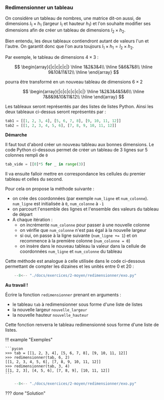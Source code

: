 

### Redimensionner un tableau 


On considère un tableau de nombres, une matrice dit-on aussi, de dimensions $l_1 \times h_1$ (largeur $l_1$ et hauteur $h_1$) et l'on souhaite modifier ses dimensions afin de créer un tableau de dimensions $l_2 \times h_2$.

Bien entendu, les deux tableaux contiendront autant de valeurs l'un et l'autre. On garantit donc que l'on aura toujours $l_1 \times h_1 = l_2 \times h_2$.

Par exemple, le tableau de dimensions $4 \times 3$ :

$$
\begin{array}{|c|c|c|c|}
\hline
1&2&3&4\\
\hline
5&6&7&8\\
\hline
9&10&11&12\\
\hline
\end{array}
$$

pourra être transformé en un nouveau tableau de dimensions $6 \times 2$

$$
\begin{array}{|c|c|c|c|c|c|}
\hline
1&2&3&4&5&6\\
\hline
7&8&9&10&11&12\\
\hline
\end{array}
$$

Les tableaux seront représentés par des listes de listes Python. Ainsi les deux tableaux ci-dessus seront représentés par :

```python
tab1 = [[1, 2, 3, 4], [5, 6, 7, 8], [9, 10, 11, 12]]
tab2 = [[1, 2, 3, 4, 5, 6], [7, 8, 9, 10, 11, 12]]
```

**Démarche**

Il faut tout d'abord créer un nouveau tableau aux bonnes dimensions. Le code Python ci-dessous permet de créer un tableau de
3 lignes sur 5 colonnes rempli de `0`

```python
tab_vide = [[0]*5 for _ in range(3)]
```

Il va ensuite falloir mettre en correspondance les cellules du premier tableau et celles du second.

Pour cela on propose la méthode suivante :

* on crée des coordonnées (par exemple `num_ligne` et `num_colonne`). `num_ligne` est initialisée à `0`, `num_colonne` à `-1`
* on parcourt l'ensemble des lignes et l'ensemble des valeurs du tableau de départ
* A chaque itération :
    * on incrémente `num_colonne` pour passer à une nouvelle colonne
    * on vérifie que `num_colonne` n'est pas égal à la nouvelle largeur
    * si oui, on passe à la ligne suivante (`num_ligne += 1`) et on recommence à la première colonne (`num_colonne = 0`)
    * on insère dans le nouveau tableau la valeur dans la cellule de coordonnées `num_ligne` et `num_colonne` du tableau

Cette méthode est analogue à celle utilisée dans le code ci-dessous permettant de compter les dizaines et les unités entre 0 et 20 :


```python
    --8<-- "./docs/exercices/2-moyen/redimensionner/exo.py"
```



**Au travail !**

Écrire la fonction `redimensionner` prenant en arguments :

* le tableau `tab` à redimensionner sous forme d'une liste de listes
* la nouvelle largeur `nouvelle_largeur`
* la nouvelle hauteur `nouvelle_hauteur`

Cette fonction renverra le tableau redimensionné sous forme d'une liste de listes.

!!! example "Exemples"

    ```pycon
    >>> tab = [[1, 2, 3, 4], [5, 6, 7, 8], [9, 10, 11, 12]]
    >>> redimensionner(tab, 6, 2)
    [[1, 2, 3, 4, 5, 6], [7, 8, 9, 10, 11, 12]]
    >>> redimensionner(tab, 3, 4)
    [[1, 2, 3], [4, 5, 6], [7, 8, 9], [10, 11, 12]]
    ```


```python
    --8<-- "./docs/exercices/2-moyen/redimensionner/exo.py"
```


??? done "Solution"
